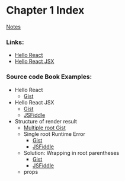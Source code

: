 # Chapter 1 Index

[Notes](./notes)

### Links:
- [Hello React](./hello-react)
- [Hello React JSX](./hello-react-jsx)

### Source code Book Examples:
- Hello React
  - [Gist](http://bit.ly/MasteringReact-1-1-Gist)
- Hello React JSX
  - [Gist](http://j.mp/MasteringReact-1-2-Gist)
  - [JSFiddle](http://j.mp/MasteringReact-1-2-1-Fiddle)
- Structure of render result
  - [Multiple root Gist](http://j.mp/MasteringReact-1-3-Gist)
  - Single root Runtime Error
    - [Gist](http://j.mp/MasteringReact-1-4-Gist)
    - [JSFiddle](http://j.mp/MasteringReact-1-4-Fiddle)
  - Solution: Wrapping in root parentheses
    - [Gist](http://j.mp/MasteringReact-1-5-Gist)
    - [JSFiddle](http://j.mp/MasteringReact-1-5-Fiddle)
  - props 
